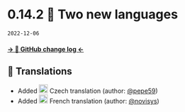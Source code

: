 # 0.14.2 📖 Two new languages

`2022-12-06`

#### [→ 🐙 GitHub change log ←](https://github.com/Vaskivskyi/ha-asusrouter/releases/tag/0.14.2)

## 📖 Translations

- Added <img src="https://asusrouter.vaskivskyi.com/flags/cz.svg" height="20"> Czech translation (author: [@pepe59](https://github.com/pepe59))
- Added <img src="https://asusrouter.vaskivskyi.com/flags/fr.svg" height="20"> French translation (author: [@novisys](https://github.com/novisys))
